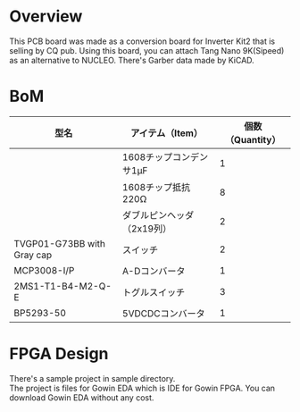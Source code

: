 # Overview
 This PCB board was made as a conversion board for Inverter Kit2 that is selling by CQ pub.
 Using this board, you can attach Tang Nano 9K(Sipeed) as an alternative to NUCLEO.
 There's Garber data made by KiCAD.



# BoM
型名 | アイテム（Item）|個数（Quantity）
---|---|---
　| 1608チップコンデンサ1μF | 1
　| 1608チップ抵抗220Ω | 8
　| ダブルピンヘッダ（2x19列） | 2
TVGP01-G73BB with Gray cap | スイッチ | 2 
MCP3008-I/P | A-Dコンバータ | 1
2MS1-T1-B4-M2-Q-E | トグルスイッチ | 3
BP5293-50 | 5VDCDCコンバータ | 1

# FPGA Design
There's a sample project in sample directory.  
The project is files for Gowin EDA which is IDE for Gowin FPGA.
You can download Gowin EDA without any cost.
